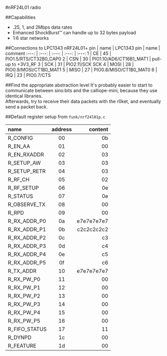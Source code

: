 #nRF24L01 radio

##Capabilities
  * .25, 1, and 2Mbps data rates
  * Enhanced ShockBurst™ can handle up to 32 bytes payload
  * 1:6 star networks

##Connections to LPC1343
nRF24L01+ pin | name | LPC1343 pin | name | comment
:---: | :---: | :---: | :---: | :---:
 1 | CE | 45 | PIO1.5/RTS/CT32B0_CAP0
 2 | CSN | 30 | PIO1.10/AD6/CT16B1_MAT1 | pull-up to +3V3_RF
 3 | SCK | 31 | PIO2.11/SCK SCK
 4 | MOSI | 28 | PIO0.9/MOSI/CT1B0_MAT1
 5 | MISO | 27 | PIO0.8/MISO/CT1B0_MAT0
 6 | IRQ | 23 | PIO0.7/CTS

##Find the appropriate abstraction level
It's probably easier to start to communicate between sino:bits and the calliope-mini,
because they use identical libraries.  
Afterwards, try to receive their data packets with the r0ket, and eventually send a packet back.  

##Default register setup
from `funk/nrf24l01p.c`

name | address | content  
:--- | :---: | ---:
R_CONFIG | 00 | 0b
R_EN_AA | 01 | 00
R_EN_RXADDR	| 02 | 03
R_SETUP_AW | 03 | 03
R_SETUP_RETR | 04 | 03
R_RF_CH | 05 | 02
R_RF_SETUP | 06 | 0e
R_STATUS | 07 | 0e
R_OBSERVE_TX | 08 | 00
R_RPD | 09 | 00
R_RX_ADDR_P0 | 0a | e7e7e7e7e7
R_RX_ADDR_P1 | 0b | c2c2c2c2c2
R_RX_ADDR_P2 | 0c | c3
R_RX_ADDR_P3 | 0d | c4
R_RX_ADDR_P4 | 0e | c5
R_RX_ADDR_P5 | 0f | c6
R_TX_ADDR | 10 | e7e7e7e7e7
R_RX_PW_P0 | 11 | 00
R_RX_PW_P1 | 12 | 00
R_RX_PW_P2 | 13 | 00
R_RX_PW_P3 | 14 | 00
R_RX_PW_P4 | 15 | 00
R_RX_PW_P5 | 16 | 00
R_FIFO_STATUS | 17 | 11
R_DYNPD | 1c | 00
R_FEATURE | 1d | 00

